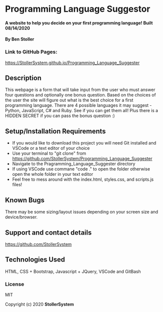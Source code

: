 # Programming Language Suggestor

#### A website to help you decide on your first programming language! Built 08/14/2020

#### By Ben Stoller

### Link to GitHub Pages:

https://StollerSystem.github.io/Programming_Language_Suggester

## Description

This webpage is a form that will take input from the user who must answer four questions and optionally one bonus question. Based on the choices of the user the site will figure out what is the best choice for a first programming language. There are 4 possible languages it may suggest - Python, JavaScript, C# and Ruby. See if you can get them all! Plus there is a HIDDEN SECRET if you can pass the bonus question :)

## Setup/Installation Requirements

* If you would like to download this project you will need Git installed and VSCode or a text editor of your choice
* Use your terminal to "git clone" from https://github.com/StollerSystem/Programming_Language_Suggester 
* Navigate to the Pragramming_Language_Suggester directory
* If using VSCode use commane "code ." to open the folder otherwise open the whole folder in your text editor
* Feel free to mess around with the index.html, styles.css, and scripts.js files! 

## Known Bugs

There may be some sizing/layout issues depending on your screen size and device/browser.

## Support and contact details

https://github.com/StollerSystem

## Technologies Used

HTML, CSS + Bootstrap, Javascript + JQuery, VSCode and GitBash

### License

MIT

Copyright (c) 2020 **StollerSystem**

